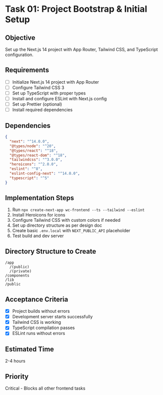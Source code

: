 # Task 01: Project Bootstrap & Initial Setup

## Objective

Set up the Next.js 14 project with App Router, Tailwind CSS, and TypeScript configuration.

## Requirements

- [ ] Initialize Next.js 14 project with App Router
- [ ] Configure Tailwind CSS 3
- [ ] Set up TypeScript with proper types
- [ ] Install and configure ESLint with Next.js config
- [ ] Set up Prettier (optional)
- [ ] Install required dependencies

## Dependencies

```json
{
  "next": "^14.0.0",
  "@types/node": "^20",
  "@types/react": "^18",
  "@types/react-dom": "^18",
  "tailwindcss": "^3.0.0",
  "heroicons": "^2.0.0",
  "eslint": "^8",
  "eslint-config-next": "^14.0.0",
  "typescript": "^5"
}
```

## Implementation Steps

1. Run `npx create-next-app wc-frontend --ts --tailwind --eslint`
2. Install Heroicons for icons
3. Configure Tailwind CSS with custom colors if needed
4. Set up directory structure as per design doc
5. Create basic `.env.local` with `NEXT_PUBLIC_API` placeholder
6. Test build and dev server

## Directory Structure to Create

```
/app
  /(public)
  /(private)
/components
/lib
/public
```

## Acceptance Criteria

- [x] Project builds without errors
- [x] Development server starts successfully
- [x] Tailwind CSS is working
- [x] TypeScript compilation passes
- [x] ESLint runs without errors

## Estimated Time

2-4 hours

## Priority

Critical - Blocks all other frontend tasks
